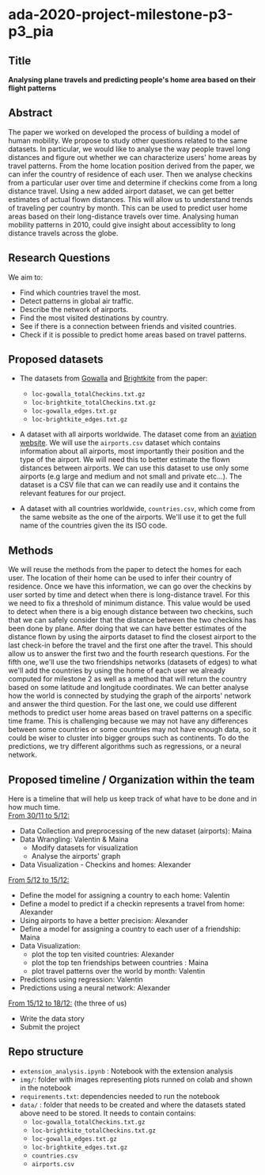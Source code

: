 # ada-2020-project-milestone-p3-p3_pia


**Title**<br>
---
**Analysing plane travels and predicting people's home area based on their flight patterns**

**Abstract**<br>
---
The paper we worked on developed the process of building a model of human mobility. We propose to study other questions related to the same datasets. In particular, we would like to analyse the way people travel long distances and figure out whether we can characterize users' home areas by travel patterns. From the home location position derived from the paper, we can infer the country of residence of each user. Then we analyse checkins from a particular user over time and determine if checkins come from a long distance travel. Using a new added airport dataset, we can get better estimates of actual flown distances. This will allow us to understand trends of traveling per country by month. This can be used to predict user home areas based on their long-distance travels over time. Analysing human mobility patterns in 2010, could give insight about accessiblity to long distance travels across the globe.

**Research Questions**
---
We aim to:
- Find which countries travel the most.
- Detect patterns in global air traffic.
- Describe the network of airports.
- Find the most visited destinations by country.
- See if there is a connection between friends and visited countries.
- Check if it is possible to predict home areas based on travel patterns.

**Proposed datasets**<br>
---
- The datasets from [Gowalla](https://snap.stanford.edu/data/loc-Gowalla.html) and [Brightkite](https://snap.stanford.edu/data/loc-Brightkite.html) from the paper:
    - `loc-gowalla_totalCheckins.txt.gz`
    - `loc-brightkite_totalCheckins.txt.gz`
    - `loc-gowalla_edges.txt.gz`
    - `loc-brightkite_edges.txt.gz`
    
- A dataset with all airports worldwide. The dataset come from an [aviation website](https://ourairports.com/data/). We will use the `airports.csv` dataset which contains information about all airports, most importantly their position and the type of the airport. We will need this to better estimate the flown distances between airports. We can use this dataset to use only some airports (e.g large and medium and not small and private etc...). The dataset is a CSV file that can we can readily use and it contains the relevant features for our project.

- A dataset with all countries worldwide, `countries.csv`, which come from the same website as the one of the airports. We'll use it to get the full name of the countries given the its ISO code.

**Methods**<br>
---
We will reuse the methods from the paper to detect the homes for each user. The location of their home can be used to infer their country of residence. Once we have this information, we can go over the checkins by user sorted by time and detect when there is long-distance travel. For this we need to fix a threshold of minimum distance. This value would be used to detect when there is a big enough distance between two checkins, such that we can safely consider that the distance between the two checkins has been done by plane. After doing that we can have better estimates of the distance flown by using the airports dataset to find the closest airport to the last check-in before the travel and the first one after the travel. This should allow us to answer the first two and the fourth research questions. For the fifth one, we'll use the two friendships networks (datasets of edges) to what we'll add the countries by using the home of each user we already computed for milestone 2 as well as a method that will return the country based on some latitude and longitude coordinates. We can better analyse how the world is connected by studying the graph of the airports' network and answer the third question. For the last one, we could use different methods to predict user home areas based on travel patterns on a specific time frame. This is challenging because we may not have any differences between some countries or some countries may not have enough data, so it could be wiser to cluster into bigger groups such as continents. To do the predictions, we try different algorithms such as regressions, or a neural network.

**Proposed timeline / Organization within the team**<br>
---
Here is a timeline that will help us keep track of what have to be done and in how much time.<br>
<u>From 30/11 to 5/12:</u>
- Data Collection and preprocessing of the new dataset (airports): Maina
- Data Wrangling: Valentin & Maina
    - Modify datasets for visualization 
    - Analyse the airports' graph 
- Data Visualization - Checkins and homes: Alexander


<u>From 5/12 to 15/12:</u>
- Define the model for assigning a country to each home: Valentin
- Define a model to predict if a checkin represents a travel from home: Alexander
- Using airports to have a better precision: Alexander
- Define a model for assigning a country to each user of a friendship: Maina
- Data Visualization: 
    - plot the top ten visited countries:  Alexander
    - plot the top ten friendships between countries : Maina 
    - plot travel patterns over the world by month: Valentin
- Predictions using regression: Valentin 
- Predictions using a neural network: Alexander

<u>From 15/12 to 18/12:</u> (the three of us)
- Write the data story
- Submit the project
 
 **Repo structure**
 ---
 - `extension_analysis.ipynb` : Notebook with the extension analysis
 - `img/`: folder with images representing plots runned on colab and shown in the notebook
 - `requirements.txt`: dependencies needed to run the notebook
 - `data/` : folder that needs to be created and where the datasets stated above need to be stored. It needs to contain contains:
    - `loc-gowalla_totalCheckins.txt.gz`
    - `loc-brightkite_totalCheckins.txt.gz`
    - `loc-gowalla_edges.txt.gz`
    - `loc-brightkite_edges.txt.gz`
    - `countries.csv`
    - `airports.csv`
